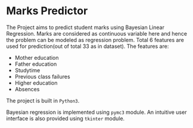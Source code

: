# Marks Predictor
The Project aims to predict student marks using Bayesian Linear Regression. Marks are considered as continuous variable here and hence the problem can be modeled as regression problem. Total 6 features are used for prediction(out of total 33 as in dataset). The features are:

- Mother education
- Father education
- Studytime
- Previous class failures
- Higher education
- Absences

The project is built in `Python3`.

Bayesian regression is implemented using `pymc3` module. An intuitive user interface is also provided using `tkinter` module.
